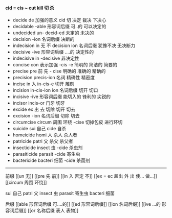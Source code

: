 #### cid = cis ~ cut kill 切 杀
- decide de 加强的意义 cid 切  决定 裁决 下决心
- decidable -able  形容词后缀 可..的  可以决定的
- undecided un- decid-ed 未定的 未决的
- decision -ion 名词后缀  决断的
- indecision in 无 不 decision  ion 名词后缀 犹豫不决 无决断力
- decisive -ive 形容词后缀 ....的  决定性的
- indecisive in -decisive 非决定性
- concise con 表示加强  -cis -e  简明的 简洁的 简要的
- precise pre 前 先 - cise 明确的 准确的 精确的
- precision precis-ion 名词  精确性 精密度
- incise in 入 in-cis-e 切开 雕刻
- incision in-cis-ion ion 名词后缀 切开 切口
- incisive -ive 形容词后缀 能切入的 锋利的 尖锐的
- incisor incis-or  门牙 切牙
- excide ex 出 去 切除 切开 切去
- excision -ion 名词后缀 切除 切去
- circumcise circum 周围  环绕 -cise 切掉包皮 进行环切
- suicide sui 自己 cide 自杀
- homeicide homi 人   杀人  杀人者
- patricide patri 父  杀父 杀父者 
- insecticide insect 虫  -cide 杀虫剂
- parasiticide parasit -cide 寄生虫
- bactericide bacteri 细菌 -cide 杀菌剂

---
前缀
[[un 无]]
[[pre 先 前]]
[[in 入  否定 不]]
[[ex  = ec 超出 外 出 使... 做...]]
[[circum 周围  环绕]]

sui 自己
patri 父
insect 虫
parasit 寄生虫
bacteri 细菌



后缀
[[able  形容词后缀 可....的]]
[[ed 形容词后缀]]
[[ion  名词后缀]]
[[ive ...的 形容词后缀]]
[[or 名称后缀 表人 表物]]


